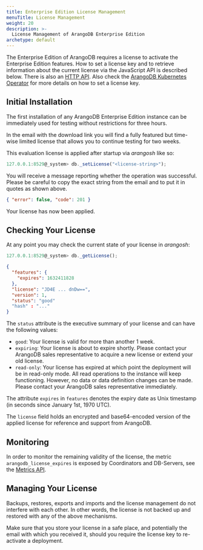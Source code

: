 ```yaml
---
title: Enterprise Edition License Management
menuTitle: License Management
weight: 20
description: >-
  License Management of ArangoDB Enterprise Edition
archetype: default
---
```

The Enterprise Edition of ArangoDB requires a license to activate the
Enterprise Edition features. How to set a license key and to retrieve
information about the current license via the JavaScript API is described below.
There is also an [HTTP API](../../http/administration.md#license).
Also check the [ArangoDB Kubernetes Operator](../../deploy/deployment/kubernetes/using-the-operator.md)
for more details on how to set a license key.

## Initial Installation

The first installation of any ArangoDB Enterprise Edition instance can be
immediately used for testing without restrictions for three hours.

In the email with the download link you will find a fully featured but
time-wise limited license that allows you to continue testing for two weeks.

This evaluation license is applied after startup via _arangosh_ like so:

```js
127.0.0.1:8529@_system> db._setLicense("<license-string>");
```

You will receive a message reporting whether the operation was successful.
Please be careful to copy the exact string from the email and to put it in
quotes as shown above.

```json
{ "error": false, "code": 201 }
```

Your license has now been applied.

## Checking Your License

At any point you may check the current state of your license in _arangosh_:

```js
127.0.0.1:8529@_system> db._getLicense();
```

```json
{
  "features": {
    "expires": 1632411828
  },
  "license": "JD4E ... dnDw==",
  "version": 1,
  "status": "good"
  "hash" : "..."
}
```

The `status` attribute is the executive summary of your license and
can have the following values:

- `good`: Your license is valid for more than another 1 week.
- `expiring`: Your license is about to expire shortly. Please contact
  your ArangoDB sales representative to acquire a new license or
  extend your old license.
- `read-only`: Your license has expired at which
  point the deployment will be in read-only mode. All read operations to the
  instance will keep functioning. However, no data or data definition changes
  can be made. Please contact your ArangoDB sales representative immediately.

The attribute `expires` in `features` denotes the expiry date as Unix timestamp
(in seconds since January 1st, 1970 UTC).

The `license` field holds an encrypted and base64-encoded version of the
applied license for reference and support from ArangoDB.

## Monitoring

In order to monitor the remaining validity of the license, the metric
`arangodb_license_expires` is exposed by Coordinators and DB-Servers, see the
[Metrics API](../../http/monitoring.md#metrics).

## Managing Your License

Backups, restores, exports and imports and the license management do not
interfere with each other. In other words, the license is not backed up
and restored with any of the above mechanisms.

Make sure that you store your license in a safe place, and potentially the
email with which you received it, should you require the license key to
re-activate a deployment.
